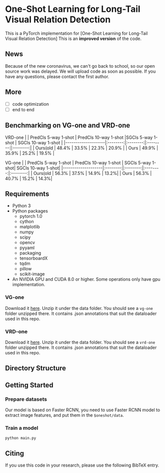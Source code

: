 # One-Shot Learning for Long-Tail Visual Relation Detection

This is a PyTorch implementation for [One-Shot Learning for Long-Tail Visual Relation Detection] This is an **improved version** of the code.

## News
Because of the new coronavirus, we can't go back to school, so our open source work was delayed. We will upload code as soon as possible. If you have any questions, please contact the first author.

## More

- [ ] code optimization
- [ ] end to end

## Benchmarking on VG-one and VRD-one
VRD-one
|                    | PredCls 5-way 1-shot | PredCls 10-way 1-shot |SGCls 5-way 1-shot | SGCls 10-way 1-shot | 
|--------------------|:--------:|:--------:|:--------:|:--------:|
| Ours(old    | 48.4%        | 33.5%        | 22.3%       | 20.9%        | 
| Ours        | 49.9%        | 35.9%        | 25.2%        | 19.5%       | 

VG-one
|                    | PredCls 5-way 1-shot | PredCls 10-way 1-shot | SGCls 5-way 1-shot| SGCls 10-way 1-shot|
|--------------------|:--------:|:--------:|:--------:|:--------:|
| Ours(old    | 56.3%    | 37.5%       | 14.9%     | 13.2%|
| Ours        | 56.3%    | 40.7%       | 15.2%     | 14.3%|


## Requirements
* Python 3
* Python packages
  * pytorch 1.0
  * cython
  * matplotlib
  * numpy
  * scipy
  * opencv
  * pyyaml
  * packaging
  * tensorboardX
  * tqdm
  * pillow
  * scikit-image
* An NVIDIA GPU and CUDA 8.0 or higher. Some operations only have gpu implementation.


### VG-one
Download it [here](https://1drv.ms/u/s!AusVrwCGXciOlBI6p1vtLbVVAMD-?e=6MZplh). Unzip it under the data folder. You should see a `vg-one` folder unzipped there. It contains .json annotations that suit the dataloader used in this repo.

### VRD-one
Download it [here](https://1drv.ms/u/s!AusVrwCGXciOlBGt-JRl7Ihk5Ame?e=btwGDf). Unzip it under the data folder. You should see a `vrd-one` folder unzipped there. It contains .json annotations that suit the dataloader used in this repo.


## Directory Structure

## Getting Started
### Prepare datasets
Our model is based on Faster RCNN, you need to use Faster RCNN model to extract image features, and put them in the `$oneshot/data`.
### Train a model
```
python main.py
```
## Citing
If you use this code in your research, please use the following BibTeX entry.
